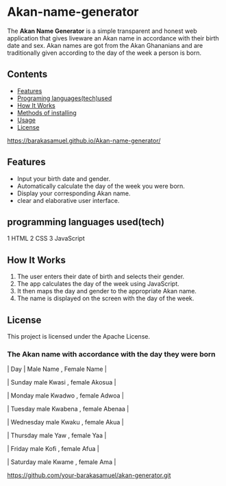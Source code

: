 # Akan-name-generator

The **Akan Name Generator** is a simple transparent and honest web application that gives liveware an Akan name in accordance with their birth date and sex. Akan names are got from the Akan Ghananians and are traditionally given according to the day of the week a person is born.

##  Contents

- [Features](#features)
- [Programing languages(tech)used](#programming-languages(tech)-used)
- [How It Works](#how-it-works)
- [Methods of installing](#Methods-of-installing)
- [Usage](#usage)
- [License](#license)

https://barakasamuel.github.io/Akan-name-generator/

## Features

- Input your birth date and gender.
- Automatically calculate the day of the week you were born.
- Display your corresponding Akan name.
- clear and elaborative user interface.

## programming languages used(tech)

1 HTML
2 CSS
3 JavaScript

## How It Works

1. The user enters their date of birth and selects their gender.
2. The app calculates the day of the week using JavaScript.
3. It then maps the day and gender to the appropriate Akan name.
4. The name is displayed on the screen with the day of the week.
   
## License
This project is licensed under the Apache License.


### The Akan name with accordance with the day they were born

| Day       | Male Name , Female Name |


| Sunday    male Kwasi   ,  female Akosua      |


| Monday    male Kwadwo   ,  female Adwoa       |


| Tuesday   male Kwabena   , female Abenaa      |


| Wednesday  male Kwaku   ,  female Akua        |


| Thursday  male Yaw     ,  female Yaa         |


| Friday    male Kofi   ,  female  Afua        |


| Saturday  male Kwame  ,  female  Ama         |

 https://github.com/your-barakasamuel/akan-generator.git
